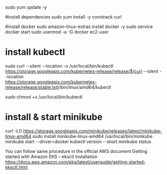 sudo yum update -y

#install dependencies
sudo yum install -y conntrack curl

#install docker
sudo amazon-linux-extras install docker -y
sudo service docker start
sudo usermod -a -G docker ec2-user

# install kubectl
sudo curl --silent --location -o /usr/local/bin/kubectl \
    https://storage.googleapis.com/kubernetes-release/release/$(curl --silent --location \
    https://storage.googleapis.com/kubernetes-release/release/stable.txt)/bin/linux/amd64/kubectl
    
sudo chmod +x /usr/local/bin/kubectl

# install & start minikube
curl -LO https://storage.googleapis.com/minikube/releases/latest/minikube-linux-amd64
sudo install minikube-linux-amd64 /usr/local/bin/minikube
minikube start --driver=docker
kubectl version --short
minikube status

You can follow same procedure in the official AWS document Getting started with Amazon EKS – eksctl installation
https://docs.aws.amazon.com/eks/latest/userguide/getting-started-eksctl.html

